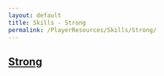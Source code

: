 ```yaml
---
layout: default
title: Skills - Strong
permalink: /PlayerResources/Skills/Strong/
---
```

## [Strong](#Strong)
